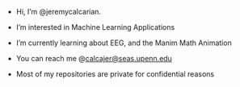 - Hi, I’m @jeremycalcarian.
- I’m interested in Machine Learning Applications
- I’m currently learning about EEG, and the Manim Math Animation
- You can reach me @calcajer@seas.upenn.edu

- Most of my repositories are private for confidential reasons
<!---
jeremycalcarian/jeremycalcarian is a ✨ special ✨ repository because its `README.md` (this file) appears on your GitHub profile.
You can click the Preview link to take a look at your changes.
--->
